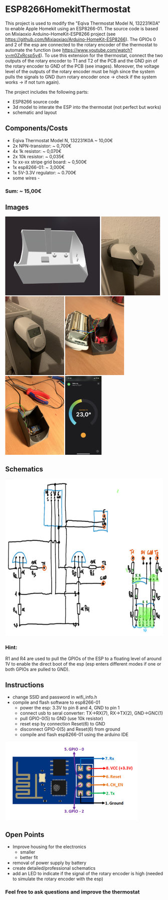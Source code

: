 # ESP8266HomekitThermostat

This project is used to modify the "Eqiva Thermostat Model N, 132231K0A" to enable Apple Homekit using an ESP8266-01.
The source code is based on Mixiaoxio Arduino-HomeKit-ESP8266 project (see https://github.com/Mixiaoxiao/Arduino-HomeKit-ESP8266).
The GPIOs 0 and 2 of the esp are connected to the rotary encoder of the thermostat to automate the function (see https://www.youtube.com/watch?v=m0ZxRcsp5y4). To use this extension for the thermostat, connect the two outputs of the rotary encoder to T1 and T2 of the PCB and the GND pin of the rotary encoder to GND of the PCB (see images). Moreover, the voltage level of the outputs of the rotary encoder must be high since the system pulls the signals to GND (turn rotary encoder once -> check if the system works -> if not turn again). 

The project includes the following parts:
  - ESP8266 source code
  - 3d model to interate the ESP into the thermostat (not perfect but works)
  - schematic and layout
  
## Components/Costs
  - Eqiva Thermostat Model N, 132231K0A   ~ 10,00€
  - 2x NPN-transistor:                    ~ 0,700€
  - 4x 1k resistor:                       ~ 0,070€
  - 2x 10k resistor:                      ~ 0,035€
  - 1x xx-xx stripe grid board:           ~ 0,500€
  - 1x esp8266-01:                        ~ 3,000€
  - 1x 5V-3.3V regulator:                 ~ 0.700€
  - some wires                            -
### Sum:                                  ~ 15,00€
  
## Images
 <div class="row">
  <div class="column">
    <img src="https://github.com/TobiasNiggemeyer/ESP8266HomekitThermostat/blob/main/electronicHousing/electronicHousing.png" height="250">
    <img src="https://github.com/TobiasNiggemeyer/ESP8266HomekitThermostat/blob/main/electronicHousing/mountedThermostat_0.jpg" height="250">
    <img src="https://github.com/TobiasNiggemeyer/ESP8266HomekitThermostat/blob/main/electronicHousing/mountedThermostat_1.jpg" height="250">
    <img src="https://github.com/TobiasNiggemeyer/ESP8266HomekitThermostat/blob/main/electronicHousing/openHousing_0.jpg" height="250">
    <img src="https://github.com/TobiasNiggemeyer/ESP8266HomekitThermostat/blob/main/electronicHousing/openHousing_1.jpg" height="250">
    <img src="https://github.com/TobiasNiggemeyer/ESP8266HomekitThermostat/blob/main/electronicHousing/Homekit.jpeg" height="250">
  </div>
</div> 


## Schematics
<img src="https://github.com/TobiasNiggemeyer/ESP8266HomekitThermostat/blob/main/electronicHousing/schematics.png" height="500" class="center">

### Hint: 
R1 and R4 are used to pull the GPIOs of the ESP to a floating level of around 1V to enable the direct boot of the esp (esp enters different modes if one or both GPIOs are pulled to GND).


## Instructions

- change SSID and password in wifi_info.h
- compile and flash software to esp8266-01
  - power the esp: 3.3V to pin 8 and 4, GND to pin 1
  - connect usb to seral converter: TX->RX(7), RX->TX(2), GND->GNC(1)
  - pull GPIO-0(5) to GND (use 10k resistor)
  - reset esp by connection Reset(6) to GND
  - disconnect GPIO-0(5) and Reset(6) from ground
  - compile and flash esp8266-01 using the arduino IDE
<img src="https://github.com/TobiasNiggemeyer/ESP8266HomekitThermostat/blob/main/electronicHousing/esp8266Pinout.png" height="250" height="250"> 


## Open Points

- Improve housing for the electronics
  - smaller
  - better fit
- removal of power supply by battery 
- create detailed/professional schematics
- add an LED to indicate if the signal of the rotary encoder is high (needed to simulate the rotary encoder with the esp)

### Feel free to ask questions and improve the thermostat
